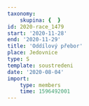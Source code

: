 ```yaml
---
taxonomy:
    skupina: {  }
id: 2020-race_1479
start: '2020-11-28'
end: '2020-11-29'
title: 'Oddílový přebor'
place: Jedovnice
type: S
template: soustredeni
date: '2020-08-04'
import:
    type: members
    time: 1596492001
---
```

